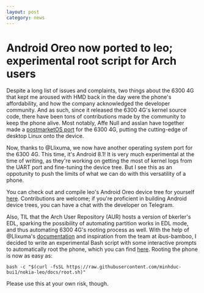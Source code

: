 ```yaml
---
layout: post
category: news
---
```

# Android Oreo now ported to leo; experimental root script for Arch users

Despite a long list of issues and complaints, two things about the 6300 4G that kept me aroused with HMD back in the day were the phone's affordability, and how the company acknowledged the developer community. And as such, since it released the 6300 4G's kernel source code, there have been tons of contributions made by the community to keep the phone alive. Most notably, Affe Null and asslan have together made a [postmarketOS port](https://wiki.postmarketos.org/wiki/Nokia_6300_4G_(nokia-leo)) for the 6300 4G, putting the cutting-edge of desktop Linux onto the device.

Now, thanks to @Llixuma, we now have another operating system port for the 6300 4G. This time, it's Android 8.1! It is very much experimental at the time of writing, as they're working on getting the most of kernel logs from the UART port and fine-tuning the device tree. But I see this as an oppotunity to push the limits of what we can do with this versatility of a phone.

You can check out and compile leo's Android Oreo device tree for yourself [here](https://github.com/Llixuma/Nokia-Leo-device-tree). Contributions are welcome; if you're proficient in building Android device trees, you can have a chat with the developer on Telegram.

Also, TIL that the Arch User Repository (AUR) hosts a version of bkerler's EDL, sparking the possibility of automating partition works in EDL mode, and thus automating 6300 4G's rooting process as well. With the help of @Llixuma's [documentation](https://github.com/Llixuma/Nokia-6300-4G-root-2024/blob/main/Tutorial.md) and inspiration from the team at ibus-bamboo, I decided to write an experimental Bash script with some interactive prompts to automatically root the phone, which you can find [here](https://github.com/minhduc-bui1/nokia-leo/blob/docs/root.sh). Rooting the phone is now as easy as:
```console
bash -c "$(curl -fsSL https://raw.githubusercontent.com/minhduc-bui1/nokia-leo/docs/root.sh)"
```
Please use this at your own risk, though.